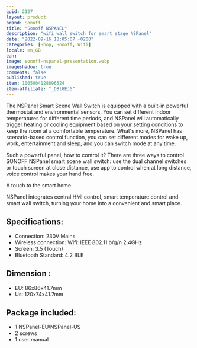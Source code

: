 ```yaml
---
guid: 2127
layout: product
brand: Sonoff
title: "Sonoff NSPANEL"
description: "wifi wall switch for smart stage NSPanel"
date: "2022-09-16 18:05:07 +0200"
categories: [Shop, Sonoff, Wifi]
locale: en_GB
ean:
image: sonoff-nspanel-presentation.webp
imageshadow: true
comments: false
published: true
item: 1005004128896524
item-affiliate: "_DBlGEJ5"
---
```


The NSPanel Smart Scene Wall Switch is equipped with a built-in powerful thermostat and environmental sensors. You can set different indoor temperatures for different time periods, and NSPanel will automatically trigger heating or cooling equipment based on your setting conditions to keep the room at a comfortable temperature. What's more, NSPanel has scenario-based control function, you can set different modes for wake up, work, entertainment and sleep, and you can switch mode at any time.

Such a powerful panel, how to control it? There are three ways to control SONOFF NSPanel smart scene wall switch: use the dual channel switches or touch screen at close distance, use app to control when at long distance, voice control makes your hand free.

A touch to the smart home

NSPanel integrates central HMI control, smart temperature control and smart wall switch, turning your home into a convenient and smart place.

## Specifications:
- Connection: 230V Mains.
- Wireless connection: Wifi: IEEE 802.11 b/g/n 2.4GHz
- Screen: 3.5 (Touch)
- Bluetooth Standard: 4.2 BLE

## Dimension :
- EU: 86x86x41.7mm
- Us: 120x74x41.7mm

## Package included:
- 1 NSPanel-EU/NSPanel-US
- 2 screws
- 1 user manual

